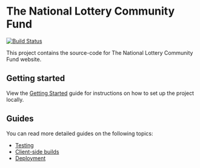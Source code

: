 # The National Lottery Community Fund

[![Build Status](https://travis-ci.org/biglotteryfund/blf-alpha.svg?branch=master)](https://travis-ci.org/biglotteryfund/blf-alpha)

This project contains the source-code for The National Lottery Community Fund website.

## Getting started

View the [Getting Started](./docs/getting-started.md) guide for instructions on how to set up the project locally.

## Guides

You can read more detailed guides on the following topics:

-   [Testing](./docs/testing.md)
-   [Client-side builds](./docs/testing.md)
-   [Deployment](./docs/deployment.md)
